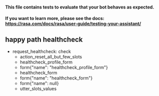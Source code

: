 #### This file contains tests to evaluate that your bot behaves as expected.
#### If you want to learn more, please see the docs: https://rasa.com/docs/rasa/user-guide/testing-your-assistant/

## happy path healthcheck
* request_healthcheck: check
  - action_reset_all_but_few_slots
  - healthcheck_profile_form
  - form{"name": "healthcheck_profile_form"}
  - healthcheck_form
  - form{"name": "healthcheck_form"}
  - form{"name": null}
  - utter_slots_values
